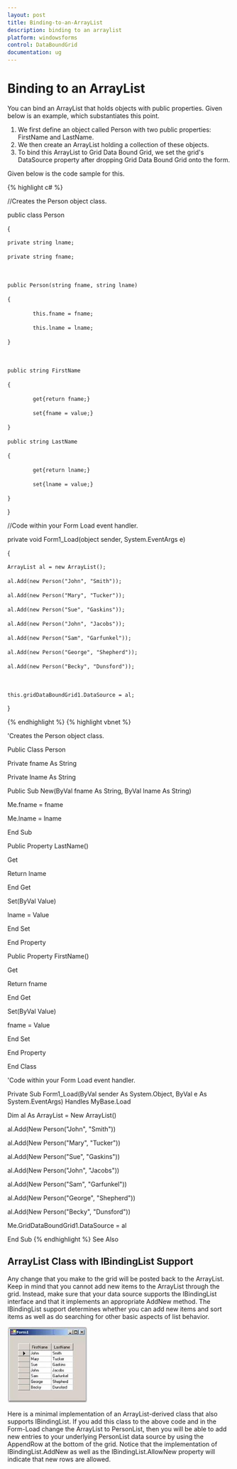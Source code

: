 ```yaml
---
layout: post
title: Binding-to-an-ArrayList
description: binding to an arraylist
platform: windowsforms
control: DataBoundGrid
documentation: ug
---
```


# Binding to an ArrayList

You can bind an ArrayList that holds objects with public properties. Given below is an example, which substantiates this point.

1. We first define an object called Person with two public properties: FirstName and LastName.
2. We then create an ArrayList holding a collection of these objects.
3. To bind this ArrayList to Grid Data Bound Grid, we set the grid's DataSource property after dropping Grid Data Bound Grid onto the form.

Given below is the code sample for this.

{% highlight c# %}





//Creates the Person object class.

public class Person

{

    private string lname;

    private string fname;



    public Person(string fname, string lname)

    {

            this.fname = fname;

            this.lname = lname;

    }



    public string FirstName

    {

            get{return fname;}

            set{fname = value;}

    }

    public string LastName

    {

            get{return lname;}

            set{lname = value;}

    }

}



//Code within your Form Load event handler.

private void Form1_Load(object sender, System.EventArgs e)

{

    ArrayList al = new ArrayList();

    al.Add(new Person("John", "Smith"));

    al.Add(new Person("Mary", "Tucker"));

    al.Add(new Person("Sue", "Gaskins"));

    al.Add(new Person("John", "Jacobs"));

    al.Add(new Person("Sam", "Garfunkel"));

    al.Add(new Person("George", "Shepherd"));

    al.Add(new Person("Becky", "Dunsford"));



    this.gridDataBoundGrid1.DataSource = al;

}

{% endhighlight  %}
{% highlight vbnet %}





'Creates the Person object class.

Public Class Person

Private fname As String

Private lname As String



Public Sub New(ByVal fname As String, ByVal lname As String)

Me.fname = fname

Me.lname = lname

End Sub





Public Property LastName()

Get

Return lname

End Get

Set(ByVal Value)

lname = Value

End Set

End Property



Public Property FirstName()

Get

Return fname

End Get

Set(ByVal Value)

fname = Value

End Set

End Property

End Class



'Code within your Form Load event handler.

Private Sub Form1_Load(ByVal sender As System.Object, ByVal e As System.EventArgs) Handles MyBase.Load

Dim al As ArrayList = New ArrayList()

al.Add(New Person("John", "Smith"))

al.Add(New Person("Mary", "Tucker"))

al.Add(New Person("Sue", "Gaskins"))

al.Add(New Person("John", "Jacobs"))

al.Add(New Person("Sam", "Garfunkel"))

al.Add(New Person("George", "Shepherd"))

al.Add(New Person("Becky", "Dunsford"))

Me.GridDataBoundGrid1.DataSource = al

End Sub
{% endhighlight  %}
See Also

## ArrayList Class with IBindingList Support

Any change that you make to the grid will be posted back to the ArrayList. Keep in mind that you cannot add new items to the ArrayList through the grid. Instead, make sure that your data source supports the IBindingList interface and that it implements an appropriate AddNew method. The IBindingList support determines whether you can add new items and sort items as well as do searching for other basic aspects of list behavior. 

![](Binding-to-an-ArrayList_images/Binding-to-an-ArrayList_img1.jpeg) 



Here is a minimal implementation of an ArrayList-derived class that also supports IBindingList. If you add this class to the above code and in the Form-Load change the ArrayList to PersonList, then you will be able to add new entries to your underlying PersonList data source by using the AppendRow at the bottom of the grid. Notice that the implementation of IBindingList.AddNew as well as the IBindingList.AllowNew property will indicate that new rows are allowed.


